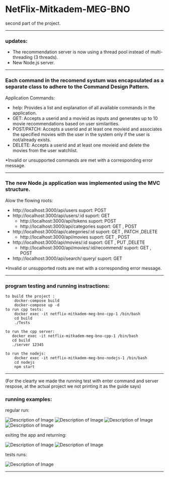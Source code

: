 # NetFlix-Mitkadem-MEG-BNO
second part of the project.

---------------------------------------------------------------------------------------------------------------------------------------------------------------------------------------------------------------------

### updates:
- The recommendation server is now using a thread pool instead of multi-threading (3 threads).
- New Node.js server.
-------------------------------------------------------------------------------------------------------------------------------------------------------------------------------------------------------------------------------------------------------------------------
### Each command in the recomend systum was encapsulated as a separate class to adhere to the Command Design Pattern.

Application Commands:
- help: Provides a list and explanation of all available commands in the application.
- GET: Accepts a userid and a movieid as inputs and generates up to 10 movie recommendations based on user similarities.
- POST/PATCH: Accepts a userid and at least one movieid and associates the specified movies with the user in the system only if
   the user is not/already exists.
- DELETE: Accepts a userid and at least one movieid and delete the movies from the user watchlist.
  
*Invalid or unsupported commands are met with a corresponding error message.
  
----------------------------------------------------------------------------------------------------------------------------------------------------------------------------------------------------------------------------------------------------------------------------
### The new Node.js application was implemented using the MVC structure.

Alow the flowing roots:
- http://localhost:3000/api/users
    suport: POST
- http://localhost:3000/api/users/:id
    suport: GET
  - http://localhost:3000/api/tokens
    suport: POST 
  - http://localhost:3000/api/categories
    suport: GET , POST
- http://localhost:3000/api/categories/:id
    suport: GET , PATCH ,DELETE
  - http://localhost:3000/api/movies
    suport: GET , POST
- http://localhost:3000/api/movies/:id
    suport: GET , PUT ,DELETE
  - http://localhost:3000/api/movies/:id/recommend/
    suport: GET , POST
- http://localhost:3000/api/search/:query/
    suport: GET
  
*Invalid or unsupported roots are met with a corresponding error message.
  
----------------------------------------------------------------------------------------------------------------------------------------------------------------------------------------------------------------------------------------------------------------------------

### program testing and running instractions:

    to build the project :
        docker-compose build
        docker-compose up -d
    to run cpp tests:
        docker exec -it netflix-mitkadem-meg-bno-cpp-1 /bin/bash
        cd build
        ./Tests

    to run the cpp server:
       docker exec -it netflix-mitkadem-meg-bno-cpp-1 /bin/bash
       cd build
       ./server 12345 

    to run the nodejs:
        docker exec -it netflix-mitkadem-meg-bno-nodejs-1 /bin/bash
        cd nodejs
        npm start

----------------------------------------------------------------------------------------------------------------------------------------------------------------------------------------------------------------------------------------------------------------------------

(For the clearty we made the running test with enter command and server respose, at the actual project we not printing it as the guide says)
### running examples:

regular run:

![Description of Image](photos/multy1.png)
![Description of Image](photos/multy2.png)
![Description of Image](photos/multy3.png)
![Description of Image](photos/multy4.png)

exiting the app and returning:

![Description of Image](photos/RESUME.png)
![Description of Image](photos/RESUME2.png)


tests runs:

![Description of Image](photos/TESTS.png)

----------------------------------------------------------------------------------------------------------------------------------------------------------------------------------------------------------------------------------------------------------------------------


